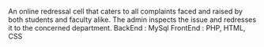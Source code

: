 An online redressal cell that caters to all complaints faced and raised by both students and faculty alike. The admin inspects the issue and redresses it to the concerned department.
BackEnd : MySql 
FrontEnd : PHP, HTML, CSS
